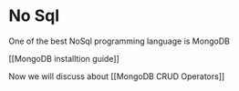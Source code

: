# No Sql
One of the best NoSql programming language is MongoDB

[[MongoDB installtion guide]]

Now we will discuss about [[MongoDB CRUD Operators]]
